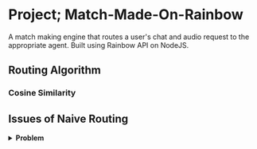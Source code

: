 # Project; Match-Made-On-Rainbow
A match making engine that routes a user's chat and audio request to the appropriate agent. Built using Rainbow API on NodeJS.

## Routing Algorithm

### Cosine Similarity

## Issues of Naive Routing

<details>
<summary><b>Problem</b></summary>
hello
</details>
